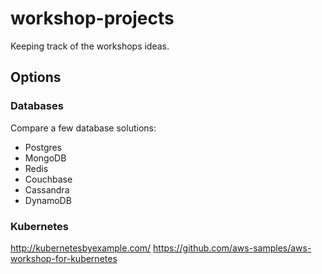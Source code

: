 # workshop-projects
Keeping track of the workshops ideas.

## Options
### Databases

Compare a few database solutions:

* Postgres
* MongoDB
* Redis
* Couchbase
* Cassandra
* DynamoDB

### Kubernetes

http://kubernetesbyexample.com/
https://github.com/aws-samples/aws-workshop-for-kubernetes
